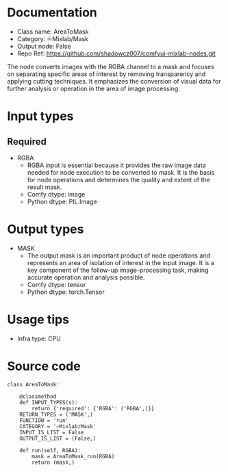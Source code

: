 # Documentation
- Class name: AreaToMask
- Category: ♾️Mixlab/Mask
- Output node: False
- Repo Ref: https://github.com/shadowcz007/comfyui-mixlab-nodes.git

The node converts images with the RGBA channel to a mask and focuses on separating specific areas of interest by removing transparency and applying cutting techniques. It emphasizes the conversion of visual data for further analysis or operation in the area of image processing.

# Input types
## Required
- RGBA
    - RGBA input is essential because it provides the raw image data needed for node execution to be converted to mask. It is the basis for node operations and determines the quality and extent of the result mask.
    - Comfy dtype: image
    - Python dtype: PIL.Image

# Output types
- MASK
    - The output mask is an important product of node operations and represents an area of isolation of interest in the input image. It is a key component of the follow-up image-processing task, making accurate operation and analysis possible.
    - Comfy dtype: tensor
    - Python dtype: torch.Tensor

# Usage tips
- Infra type: CPU

# Source code
```
class AreaToMask:

    @classmethod
    def INPUT_TYPES(s):
        return {'required': {'RGBA': ('RGBA',)}}
    RETURN_TYPES = ('MASK',)
    FUNCTION = 'run'
    CATEGORY = '♾️Mixlab/Mask'
    INPUT_IS_LIST = False
    OUTPUT_IS_LIST = (False,)

    def run(self, RGBA):
        mask = AreaToMask_run(RGBA)
        return (mask,)
```